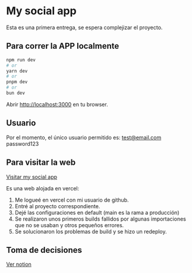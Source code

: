 # My social app

Esta es una primera entrega, se espera complejizar el proyecto.

## Para correr la APP localmente

```bash
npm run dev
# or
yarn dev
# or
pnpm dev
# or
bun dev
```

Abrir [http://localhost:3000](http://localhost:3000) en tu browser.

## Usuario

Por el momento, el único usuario permitido es:
test@email.com
password123

## Para visitar la web

[Visitar my social app](https://my-social-app-nine.vercel.app/)

Es una web alojada en vercel:
1. Me logueé en vercel con mi usuario de github.
2. Entré al proyecto correspondiente.
3. Dejé las configuraciones en default (main es la rama a producción)
4. Se realizaron unos primeros builds fallidos por algunas importaciones que no se usaban y otros pequeños errores.
5. Se solucionaron los problemas de build y se hizo un redeploy.

## Toma de decisiones
[Ver notion](https://juniper-confidence-15e.notion.site/Next-js-Challenge-T-cnico-Challenge-Web-App-Red-Social-B-sica-19e5eb93fe17805b8a7aff5b54833e63)
